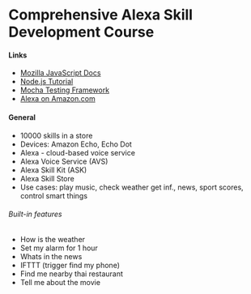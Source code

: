 # Comprehensive Alexa Skill Development Course

#### Links

- [Mozilla JavaScript Docs](https://developer.mozilla.org/pl/docs/Web/JavaScript)
- [Node.js Tutorial](https://blog.risingstack.com/node-hero-tutorial-getting-started-with-node-js/)
- [Mocha Testing Framework](https://mochajs.org/)
- [Alexa on Amazon.com](https://www.amazon.com/b/ref=echo_dp_pack?node=16067214011)

#### General

- 10000 skills in a store
- Devices: Amazon Echo, Echo Dot
- Alexa - cloud-based voice service
- Alexa Voice Service (AVS)
- Alexa Skill Kit (ASK)
- Alexa Skill Store
- Use cases: play music, check weather get inf., news, sport scores, control smart things

###### Built-in features

- How is the weather
- Set my alarm for 1 hour
- Whats in the news
- IFTTT (trigger find my phone)
- Find me nearby thai restaurant
- Tell me about the movie <title>
- Smart home - Wemo, Philips Hue, Samsung SmarThings, Wink, Nest and many more


#### Developing "Greetings Skill"

- Goal: wishing our guest
- Invocation
  - Name: **greeter** - must appear to activate our skill
  - ie. open/launch/talk to/begin **greeter** - activating the skill
  - tell/ask **greeter** to/for/about <some request>  - activating  and requesting in the same time
- Requests
  - Alexa, ask greeter to say hello to **John**
  - Alexa, ask greeter to wish our guest **John**
  - Alexa, ask greeter to wish **John**
- Response
  - Hello **John**, Good morning

###### Creating a skill

1. Go to https://developer.amazon.com/

   - Select **Alexa**
   - Go to **Your Dashboard**
   - Select **Alexa Skill Kit**
   - Click **Create a New Skill** 

2. Fill **Skill Information**

   - Select Skill Type ([types of skills](https://developer.amazon.com/docs/ask-overviews/understanding-the-different-types-of-skills.html)) : **Custom Interaction Model** 
   - Name : "Greetings"
   - Invocation Name : "greeter"

3. Fill **Interaction Model**      

   - Intent Schema ([built-in intents](https://developer.amazon.com/docs/custom-skills/implement-the-built-in-intents.html#Available%20Built-in%20Intents))- JSON declaration of intents (features ) and slots  (variables) 

     - **slot** ([built-in slots](https://developer.amazon.com/docs/custom-skills/custom-interaction-model-reference.html#Slot%20Types))has a name and type
     - **slot  type** - built-in ([slot types ref](https://developer.amazon.com/docs/custom-skills/slot-type-reference.html)) or custom

     ```json
     {
       "intents": [
         {
           "intent": "HelloIntent",
           "slots": [
             {
               "name" : "FirstName",
               "type" : "GUEST_NAMES" 
             }
           ]
         }
       ]
     }
     ```

   - Custom Slot Types 

     - Enter Type - the same as used in **Intent Schema**

     - Enter Values - most possible values (you can restrict type to **only those values** programmatically)

       ```
       John
       James
       Annie
       Moana
       Emma
       Madison
       ```

   - Note that slot value passed to your service can be a bit different than provided on a list ie. **value four stars will be converted to 4 stars**  ([slot types values](https://developer.amazon.com/docs/custom-skills/custom-interaction-model-reference.html#custom-slot-type-values))

   - Sample Utterances - possible sencences used to invoke the intent (feature)

     ```
     # <INTENT_NAME> <SOME_TEXT> {<SLOT_NAME>}
     HelloIntent say hello to {FirstName}
     HelloIntent wish our guest {FirstName}
     HelloIntent wish {FirstName}
     ```

4. Configuration

   - Service : **AWS Lambda ARN** (most recommended).
   - In the Default field provide an url to your lambda function (or https service) ie. arn:aws:lambda:eu-west-1:235502691856:function:hello-world-alexa-skill
   - Account Linking : **No**

5. Test - when the lambda is already implemented

   - Section: **Service Simulator**,  **Enter Utterances** =   write one of the utterances  previously provided (without an intent name) ie. "say hello to James"

   - Click button **Ask Greetings** 

   - You can do a similar test with your Echo Dot on with [Echo Simulator](https://echosim.io/welcome)

     ```
     # Say 
     > Alexa, open greeter 
     # after receiving a resonse, say
     > say hello to John

     # Or just
     > Alexa, ask greeter to say hello to John
     ```

     ​

###### Creating a Lambda function

1. Go to https://aws.amazon.com/, login or create an account

2. Go to **Services** and choose **Lambda**

3. Click **Create function**
   - Select **Author from scratch** or  **Blueprints** (to start with some sample code)
   - Name: "GreetingsSkill"
   - Runtime: Node.js 6.10
   - Role: **Choose an existing role** if have done that before or **Create a custom role** and then IAM Role: **lambda_basic_execution**. Click **Allow**.
   - Existing role: **lambda_basic_execution**
   - Click **Create function**

4. Your new function **GreetingsSkill** is opened and you can continue with configuring and implementation.
   - In the **Designer** select **Alexa Skills Kit** trigger. Note that this kind of a trigger is not available for some locations. For sure it works for Ireland and US.
   - In the **Configure triggers**  section click **Add**
   - Handler: "index.handler" (by default), index - file, handler - main function
   - Other settings can be left as they are
   - Click **Save**

5. Implementation

   - possible requests (events) sent by Alexa skill kit to lambda

     ```
     i)   LaunchRequest       Ex: "Open greeter"
     ii)  IntentRequest       Ex: "Say hello to John" or "ask greeter to say hello to John"
     iii) SessionEndedRequest Ex: "exit" or error or timeout
     ```

   - Develop your lambda offline in your IDE, then pass to **Fuction code** section 

     ```js
     'use strict';
     /*
     	event - object with the request
     	context - a helper object for communication with AWS lambda ie. sending responses
     */
     exports.handler = function (event, context) {

     try{
     	let request = event.request;
     /**
     	Request 
         i)   LaunchRequest       Ex: "Open greeter"
         ii)  IntentRequest       Ex: "Say hello to John" or "ask greeter to say hello to
           		John"
         iii) SessionEndedRequest Ex: "exit" or error or timeout
      */
     if(request.type == "LaunchRequest"){
     	let options = {};
         options.speechText= "Welcome to Greetings skill. Using our skill you can greet your 		guests. Whom you want to greet? ",
           
         options.repromptText= "You can say for example, say hello to John. ",
         
           options.endSession= false
         // context.succeed() sending a response to Alexa
         context.succeed(buildResponse(options));

     }else if(request.type == "IntentRequest"){
     	let options = {};
       	//HelloIntent = intent name
         if(request.intent.name === "HelloIntent"){
         	let name = request.intent.slots.FirstName.value;
         	options.speechText = "Hello " + name + ". ";
         	options.speechText += getWish();
         	options.endSession = true;
         	context.succeed(buildResponse(options));
         }else {
         	throw "Unknown intent";
        	}
     } else if(request.type == "SessionEndedRequest"){

     }else{
     	context.fail("Unknown intent type");
     }
     }catch(e){
     	context.fail("Exception: " + e);
     }
     }

     function getWish(){
         var myDate = new Date();
         var hours = myDate.getUTCHours() - 8;
         if(hours < 0){
             hours  = hours + 24;
         }
         if(hours < 12){
             return "Good Morning. ";
         } else if(hours < 18){
             return "Good afternoon. ";
         } else{
             return "Good evening. ";
         }
     }

     function buildResponse(options){
         var response = {
             "version": "1.0",
             "response": {
             "outputSpeech": {
                 "type": "PlainText",
                 "text": options.speechText
               },
               "shouldEndSession": options.endSession
         }
     };

     	if(options.repromptText){
         	response.response.reprompt = {           
             	     "outputSpeech": {
                       "type": "PlainText",
                       "text": options.repromptText
                     }  
             };
         }
         return response;
     }
     ```

   - sample request

     ```json
     {
       "session": {
         "new": false,
         "sessionId": "session1234",
         "attributes": {},
         "user": {
           "userId": "usr123"
         },
         "application": {
           "applicationId": "amzn1.echo-sdk-ams.app.5acba9b5-6d09-4444-aaa8-618c56eb0335"
         }
       },
       "version": "1.0",
       "request": {
         "intent": {
           "slots": {
             "FirstName": {
               "name": "FirstName",
               "value": "John"
             }
           },
           "name": "HelloIntent"
         },
         "type": "IntentRequest",
         "requestId": "request5678"
       }
     }
     ```

   - Click **Test**

   - Pass a sample request and save

   - The Lambda can be tested with your new test

###### Improvements

1. Add requesting [forismatic](http://forismatic.com/en/api) to get random quatas.

   - Take api-url (http://api.forismatic.com/api/1.0/json?method=getQuote&lang=en&format=json)

   - Add quering to your lamba code

     ```js
     'use strict';
     //importing http module
     var http = require('http');

     exports.handler = function (event, context) {
       
       /*------------------------------------------------**/
            }else if(request.type == "IntentRequest"){
             let options = {};
             if(request.intent.name === "HelloIntent"){
                 let name = request.intent.slots.FirstName.value;
                 options.speechText = "Hello " + name + ". ";
                 options.speechText += getWish();

                 getQuote(function(quote, err){
                     if(err){
                         context.fail(err);
                     }else{
                         options.speechText+=quote;
                         options.endSession = true;
                         context.succeed(buildResponse(options));
                     }
                 });

             }else {
                 throw "Unknown intent";
             }
          }
     }
      /*------------------------------------------------**/

     //new function
     function getQuote(callback){
         var url ="http://api.forismatic.com/api/1.0/json?method=getQuote&lang=en&format=json";
         var req = http.get(url, function(res){
             var body = "";
             res.on('data', function(chunk){
                 body+=chunk;
             });

             res.on('end', function(){
                 body = body.replace(/\\/g,'');
                 var quote = JSON.parse(body);
                 callback(quote.quoteText);
             });

             res.on('error', function(err){
                 callback('', err);
             });
         });
     }
     ```

2. Testing locally

   - Install node.js

   - Node install procedure for macOS/linux (reference https://github.com/creationix/nvm)

     ```bash
     curl -o- https://raw.githubusercontent.com/creationix/nvm/v0.33.0/install.sh | bash
     source ~/.bash_profile
     nvm install v4.3.2
     ```

   - For windows, please download node.js from https://nodejs.org/en/download.

   - Lambda local setup (https://github.com/ashiina/lambda-local)

     ```shell
     npm install -g lambda-local
     ```

   - Go to the directory with your lambda script and an event

     ```shell
     # index.js - lambda source code
     # event.json - request
     lambda-local -l index.js -h handler -e event.json
     ```

###### SSML ([Speech Synthesis Markup Language ](https://developer.amazon.com/public/solutions/alexa/alexa-skills-kit/docs/speech-synthesis-markup-language-ssml-reference))

1. Testing SSML

   - SSML tags allow for controlling how outputtext is pronounced

   - Copy a sample to **Voice Simulator** in your skill

   - Click **Listen** 

     ```xml
     <speak>
         Here is a number spoken as a cardinal number: 
         <say-as interpret-as="cardinal">12345</say-as>.
         Here is a word spelled out: <say-as interpret-as="spell-out">hello</say-as>
     </speak>
     ```

2. Modify your lambda code

   ```javascript
   /*---------------------------------------*/
    if(request.intent.name === "HelloIntent"){
      let name = request.intent.slots.FirstName.value;
     options.speechText = `Hello <say-as interpret-as="spell-out">${name}</say-as> ${name}. `;
     options.speechText += getWish();

      getQuote(function(quote, err){
   /*---------------------------------------*/         

   function buildResponse(options){
       var response = {
           "version": "1.0",
           "response": {
           "outputSpeech": {
               "type": "SSML",
               "ssml":"<speak>" + options.speechText + "</speak>" 
             },
             "shouldEndSession": options.endSession
       }
   };

       if(options.repromptText){
           response.response.reprompt = {           
                   "outputSpeech": {
                     "type": "SSML",
                     "text": "<speak>" +options.repromptText+ "</speak>" 
                   }  
           };
       }
       return response;
   }
   ```

###### Uploading lambda automation

1. Install python

2. AWS CLI setup

   - Install cli:`pip install awscli`. 
   - Create a user and give permissions at IAM Management console
     - Go to https://console.aws.amazon.com/iam/home
     - Go to **Users** section
     - User name: "alexaskill"
     - Access type: **Programmatic access**
     - Click: **Next: Permissions**
     - Select: **Attach existing policies directly**
     - Type "lambda" in the table
     - Select **AWSLambdaFullAccess**
     - Click: **Next: Review**
     - Click: **Create User**
     - Copy **Acccess key** and **Secret Access Key**
   - AWS configure
     - type `aws configure`
     - pass **Acccess key** and **Secret Access Key**
     - region: eu-west-1
     - format: json

3. Upload lambda

   - Archive your lambda script

     ```shell
     # on Windows you may need to download zip.exe
     zip -r lambda_upload.zip index.js
     ```

   - Send an archived lambda to AWS

     ```shell
     aws lambda update-function-code --function-name GreetingsSkill --zip-file fileb://lambda_upload.zip

     # you will see the output like
     {
         "TracingConfig": {
             "Mode": "PassThrough"
         },
         "CodeSha256": "nNnwyW1HITZGsjD2oo8FLb7nh6/geM0Jum5reseq5bg=",
         "FunctionName": "GreetingsSkill",
         "CodeSize": 1408,
         "MemorySize": 128,
         "FunctionArn": "arn:aws:lambda:eu-west-1:235502691856:function:GreetingsSkill",
         "Version": "$LATEST",
         "Role": "arn:aws:iam::235502691856:role/lambda_basic_execution",
         "Timeout": 3,
         "LastModified": "2018-01-11T14:54:42.292+0000",
         "Handler": "index.handler",
         "Runtime": "nodejs6.10",
         "Description": ""
     }

     ```



###### Sessions

When we want to move the info from one intent to another withing a session or when we need to pass the information in steps because full information would be too big. 

1. Add new Intents.

   ```
   HelloIntent say hello to {FirstName}
   HelloIntent wish our guest {FirstName}
   HelloIntent wish {FirstName}

   QuoteIntent get me a quote
   QuoteIntent get a quote

   NextQuoteIntent more
   NextQuoteIntent one more
   NextQuoteIntent yes
   ```

2. Update lambda's code

   ```javascript

        /*---------------------------------------*/
       }else if(request.type == "IntentRequest"){
           if(request.intent.name === "HelloIntent"){
               
               handleHelloIntent(request, context)
   		//New intent!!!
           }else  if(request.intent.name === "QuoteIntent"){
               handleQuoteIntent(request, context, session);
            //New intent!!! 
           }else  if(request.intent.name === "NextQuoteIntent"){
               handleNextQuoteIntent(request, context, session);
           //Handling built-in intents: StopIntent and   CanceIntent
           }else if (request.intent.name === "AMAZON.StopIntent" 
                     || request.intent.name === "AMAZON.CanceIntent") {
              
             context.succeed(buildResponse(
               {
                   speechText: "Good bye. ",
                   endSession: true
               }));
           }else {
               throw "Unknown intent";
           }
        } 
   /*--------------------------------------*/

   function getQuote(callback){
     /*--------*/ 
   }

   function getWish(){
    /*--------*/ 
   }

   function buildResponse(options){
       var response = {
           "version": "1.0",
           "response": {
           "outputSpeech": {
               "type": "SSML",
               "ssml":"<speak>" + options.speechText + "</speak>" 
             },
             "shouldEndSession": options.endSession
       }
   };

       if(options.repromptText){
           response.response.reprompt = {           
                   "outputSpeech": {
                     "type": "SSML",
                     "text": "<speak>" +options.repromptText+ "</speak>" 
                   }  
           };
       }
   	//passing session attributes to the session
       //it will be send back
       if(options.session && options.session.attributes){
           response.sessionAttributes = options.session.attributes;
       }

       return response;
   }

   function handleLaunchRequest(context){
   	/*--------*/ 
   }

   function handleHelloIntent(request, context){
       let options = {};
       
           let name = request.intent.slots.FirstName.value;
           options.speechText = `Hello <say-as interpret-as="spell-out">${name}</say-as> ${name}. `;
           options.speechText += getWish();

           getQuote(function(quote, err){
               if(err){
                   context.fail(err);
               }else{
                   options.speechText+=quote;
                   options.endSession = true;
                   context.succeed(buildResponse(options));
               }
           });
   }
   function handleQuoteIntent(request, context, session){
       let options = {};
       options.session = session;

       getQuote(function(quote, err){
           if(err){
               context.fail(err);
           }else{
               options.speechText=quote;
               options.speechText += " Do you want to listen to one more quote";
               options.repromptText = "You can say yes or one more";
               //passing flag "true" 
               //it will send back with a new request 
               options.session.attributes.quoteIntent = true;
               options.endSession = false;
               context.succeed(buildResponse(options));
           }
       });
   }
   function handleNextQuoteIntent(request, context, session){
       let options = {};
       options.session = session;
       //checking if flag quoteIntent was set previously
       if(session.attributes.quoteIntent){

       getQuote(function(quote, err){
           if(err){
               context.fail(err);
           }else{
               options.speechText=quote;
               options.speechText += " Do you want to listen to one more quote";
               options.repromptText = "You can say yes or one more";
              // options.session.attributes.quoteIntent = true;
               options.endSession = false;
               context.succeed(buildResponse(options));
           }
       });

   }else{
       options.speechText = " Wrong invocation of this intent. "
       options.endSession = true;
       context.succeed(buildResponse(options));
   }
   }
   ```

3. Update **Intent Schema**

   - Alexa provides the  [ build-in intents](https://developer.amazon.com/docs/custom-skills/standard-built-in-intents.html), ie. AMAZON.StopIntent, AMAZON.HelpIntent. However you still need to implement handling those events in lambda.

   ```json
   {
     "intents":[
       {
         "intent" : "HelloIntent",
         "slots" : [
           {
             "name": "FirstName",
             "type": "GUEST_NAMES"
           }
         ]
       },
   	{
   		"intent": "QuoteIntent" 
   	},
   	{
   		"intent": "NextQuoteIntent" 
   	},
   	{
   		"intent": "AMAZON.StopIntent" 
   	},
   	{
   		"intent": "AMAZON.CancelIntent" 
   	}
     ]
   }
   ```

###### Home cards 

> Interactions between a user and an Alexa device can [include *home cards*](https://developer.amazon.com/docs/custom-skills/include-a-card-in-your-skills-response.html) displayed in the Amazon Alexa App, the companion app available for Fire OS, Android, iOS, and [desktop web browsers](http://alexa.amazon.com/). These are graphical cards that describe or enhance the voice interaction. A custom skill can include these cards in its responses.

1. Modify lambda's code

   - For diplaying images in a card use free to use pictures from the web 

   ```javascript
   function buildResponse(options){
    /*-----------*/
        if(options.cardTitle){
           response.response.card = 
           {
               type: "Simple",
               title: options.cardTitle
           }
           if(options.imageUrl){
               response.response.card.type = "Standard";
               response.response.card.text = options.cardContent;
               response.response.card.image = {
                   smallImageUrl: options.imageUrl,
                   largeImageUrl: options.imageUrl
               };
           } else{
               response.response.card.content = options.cardContent;
           }
       }
     /*------------*/
   }

   /*------------*/
   function handleHelloIntent(request, context){
       let options = {};
       
           let name = request.intent.slots.FirstName.value;
           options.speechText = `Hello <say-as interpret-as="spell-out">${name}</say-as> ${name}. `;
           options.speechText += getWish();
           options.cardTitle = `Hello ${name}!`;

           getQuote(function(quote, err){
               if(err){
                   context.fail(err);
               }else{
                   options.speechText+=quote;

                   options.cardContent = quote;
                   options.imageUrl = "https://upload.wikimedia.org/wikipedia/commons/5/5b/Hello_smile.png";
                   options.endSession = true;
                   context.succeed(buildResponse(options));
               }
           });
   }
   ```

2. Card part in a sample response

   ```json
   "card": {
               "type": "Standard",
               "title": "Hello John!",
               "text": "All I can say about life is, Oh God, enjoy it! ",
               "image": {
                         "smallImageUrl":         "https://upload.wikimedia.org/wikipedia/commons/5/5b/Hello_smile.png",
                         "largeImageUrl": "https://upload.wikimedia.org/wikipedia/commons/5/5b/Hello_smile.png"
                        }
           }
   ```

###### Debugging

- For debugging errors you should consider add logging to your lambada script. Logging (especially huge objects) should be conditional so that not to slow down your function.

  ```javascript
   if(process.env.NODE_DEBUG_EN){
          console.log("Request:\n" + JSON.stringify(event, null, 2));   
  }
  ```

- Running locally you add a local environment variable to the command 

  ```shell
  env NODE_DEBUG_EN=1 lambda-local -l index.js -h handler -e event.json
  ```

- In [aws consol](aws.amazon.com) you can do the same

  - Open your function
  - Go to **Environment variables** section
  - Enter your variable: NODE_DEBUG_EN = "1"

- Verify your logs

  - Open your function 
  - Go to **Monitoring** tab
  - open link **Jump to Logs**

###### Testing with Mocha

1. Install Mocha and Chai

   ```shell
   npm install -g mocha
   npm install chai
   ```

2. Create a **test.js** file  in a directory with your lambda function

   ```javascript
   //always use strict
   'use strict'

   /**
    * chai - helpful checks
    * loading chai module
   */
   var expect = require('chai').expect,  
   /**
    * loading lambda's module
    */
   lambdaToTest = require('./index')

   //object passed to a lambda
   function Context() {
     this.speechResponse = null;
     this.speechError = null;

     this.succeed = function(rsp) {
       this.speechResponse = rsp;
       this.done();
     };

     this.fail = function(rsp) {
       this.speechError = rsp;
       this.done();
     };

   }

   //validation
   function validRsp(ctx,options) {
        expect(ctx.speechError).to.be.null;
        expect(ctx.speechResponse.version).to.be.equal('1.0');
        expect(ctx.speechResponse.response).not.to.be.undefined;
     /*--------**/
   }
   function validCard(ctx) {
        expect(ctx.speechResponse.response.card).not.to.be.undefined;
        expect(ctx.speechResponse.response.card.type).to.be.equal('Simple');
        expect(ctx.speechResponse.response.card.title).not.to.be.undefined;
        expect(ctx.speechResponse.response.card.content).not.to.be.undefined;
   }
   //event template passed to a lambda
   var event = {
     session: {
       new: false,
       sessionId: 'session1234',
       attributes: {},
       user: {
         userId: 'usrid123'
       },
       application: {
         applicationId: 'amzn1.echo-sdk-ams.app.1234'
       }
     },
     version: '1.0',
     request: {
       intent: {
         slots: {
           SlotName: {
             name: 'SlotName',
             value: 'slot value'
           }
         },
         name: 'intent name'
       },
       type: 'IntentRequest',
       requestId: 'request5678'
     }
   };

   //test suite
   describe('All intents', function() {
     var ctx = new Context();

     /**test case
     	 testing LaunchIntent
     */
     describe('Test LaunchIntent', function() {

         /*setting the input data and calling lambda */
         before(function(done) {
           event.request.type = 'LaunchRequest';
           event.request.intent = {};
           event.session.attributes = {};
           ctx.done = done;
           lambdaToTest.handler(event , ctx);
         });

   	/*assertions*/
        it('valid response', function() {
          validRsp(ctx,{
            endSession: false,
          });
        });

        it('valid outputSpeech', function() {
          expect(ctx.speechResponse.response.outputSpeech.ssml).to.match(/Welcome/);
        });
       
        it('valid repromptSpeech', function() {
          expect(ctx.speechResponse.response.reprompt.outputSpeech.ssml)
            .to.match(/You can say/);
        });

     });
   /**OTHER TEST CASES*/  
    });  
   ```

3. Run your test `mocka test`


#### Developing "Greetings Skill" using Webservice (python)

###### Setup

1. Install python

2. Install [flask](http://flask.pocoo.org/)

   ```shell
   pip install Flask
   ```

3. Add greeting.py script

   ```python
   from flask import Flask
   app = Flask(__name__)

   @app.route("/")
   def hello():
       return "Hello World!"

   if __name__== "__main__":
       app.run()
   ```

4. Run `python greeting.py`

   - If you can see the result

     ```shell
      * Running on http://127.0.0.1:5000/ (Press CTRL+C to quit)
     127.0.0.1 - - [15/Jan/2018 14:50:35] "GET / HTTP/1.1" 200 -
     127.0.0.1 - - [15/Jan/2018 14:50:35] "GET /favicon.ico HTTP/1.1" 404 -
     ```

   - it means that you service is running

   - stop the service

5. Implement a webservice

   - [Requirements for Your Web Service](https://developer.amazon.com/docs/custom-skills/host-a-custom-skill-as-a-web-service.html#requirements-for-your-web-service)


   - Sample code **tutorials\Greetings\webservice\greetings.py**
   - Sample test **tutorials\Greetings\webservice\test.py**

6. Test with curl

   ```shell
   curl -H "Content-Type: application/json" --data @event.json http://127.0.0.1:5000/alexa_end_point
   ```

###### Testing local webservice with Alexa skill

1. Download [ngrok](https://ngrok.com/download).
2. Run your service `python greeting.py` 
3. Expose your service outside using ngrok:  `ngrok http 5000`
   - Displayed address can be used in a skill to configure **http**  url instead of lambda's address

###### Flask-Ask framework

- [flask-ask](https://github.com/johnwheeler/flask-ask)
- [flask-ask quickstart](https://developer.amazon.com/blogs/post/Tx14R0IYYGH3SKT/Flask-Ask-A-New-Python-Framework-for-Rapid-Alexa-Skills-Kit-Development)
- [flask-ask tutorial](https://alexatutorial.com/flask-ask/)
- installation:  `pip install flask-ask `
- instaling requests module: `pip install requests`
- sample code: **tutorials\Greetings\webservice\greeting_ask.py**

#### Developing "Food Nutrition Lookup Skill"

- [Nutrient data](https://www.ars.usda.gov/northeast-area/beltsville-md/beltsville-human-nutrition-research-center/nutrient-data-laboratory/docs/sr28-download-files/)
- Script generating food db (json files) : **tutorials\FoodNutritionSkill\gen_food_js.py**

###### Creating a Lambda function

1. Init **Node** package

   - Might be neccessary to install **Winston** package: `npm install winston --save`

   ```shell
   npm init
   This utility will walk you through creating a package.json file.
   It only covers the most common items, and tries to guess sensible defaults.

   See `npm help json` for definitive documentation on these fields
   and exactly what they do.

   Use `npm install <pkg> --save` afterwards to install a package and
   save it as a dependency in the package.json file.

   Press ^C at any time to quit.
   name: (FoodNutritionSkill) food_nutrition
   version: (1.0.0)
   description: Food nutrition look up skill
   entry point: (index.js)
   test command: mocha test.js
   git repository:
   keywords:
   author:
   license: (ISC)
   ```

2. Copy  **tutorials\helper_files\alexa_skill_template.js** to **tutorials\FoodNutritionSkill\index.js**

3. Implement your lambda function: **index.js**

   - Sample code: **tutorials\FoodNutritionSkill\index.js**

4. Test locally

   - Run `source run` or `lambda-local -l index.js -h handler -e event.json`

###### Testing with mocha

1. Copy **tutorials\helper_files\test_template.js** to **tutorials\FoodNutritionSkill\test.js**

2. Implement the tests

3. Run tests:

   ```shell
   # without logs
   mocha test.js
   # with logs
   env NODE_DEBUG_EN=1 mocha test.js
   ```

###### Creating a skill

- Analogously to "Greeting skill"

1. Go to  https://developer.amazon.com/

2. Add a new skill

   - Name: "Food Nutrition Lookup"

   - Invocation Name: "nutri lookup"

   - Intent Schema:

     ```json
     {
       "intents": [
         {
           "intent": "GetNutritionInfo",
           "slots": [
             {
               "name": "FoodItem",
               "type": "FOOD_ITEMS"
             }
           ]
         },
         {
           "intent": "GetNextEventIntent",
           "slots": [
           ]
         },
         {
           "intent": "AMAZON.StopIntent"
         }
       ]
     }
     ```

   - Custom Slot Types

     - Enter Type: "FOOD_ITEMS"

     - Enter Values (from **tutorials\FoodNutritionSkill\speechAssets\FOOD_ITEMS**):

       ```
       butter salted
       butter
       butter whipped with salt
       butter whipped
       butter whipped with
       ....................
       ```

   - Sample Utterances

     ```
     GetNutritionInfo how many calories are in {FoodItem}

     GetNextEventIntent more information
     GetNextEventIntent more
     ```

3. When Lambda is created (and tested) and ARN is configured you can test your skill

   - Type "how many calories are in potatos" in **Test** / **Service Simulator**.

4. Publishing Information

   - Category: **Food & Drink**

   - Testing Instructions:

     ```
     No special account or hardware requirements needed. I provided more samples in "Full Skill Description".
     ```

   - Short Skill Description: "This skill provides Calories information for food items"

   - Full Skill Description:

     ```
     This skill brings you Calories information for 900+ commonly consumed food items in US (according to USDA). Users can ask Alexa about any food item and this skill will provide you Calories per 100 grams of food. The value expressed in Large food Calories(also known as kilocalories). Data derived from USDA database.
     Sample utterances syntax:
     - Alexa, ask Nutri Lookup about <food item>
     - Alexa, ask Nutri Lookup about <food item> in <food product group>
     - Alexa, ask Nutri Lookup how many calories are in <food item> 

     Here are few examples:
     Alexa, ask Nutri Lookup about blackberry juice
     Alexa, ask Nutri Lookup about cereals quaker
     Alexa, ask Nutri Lookup how many calories are in bread wheat

     Examples with food group:
     Alexa, ask Nutri Lookup about apples raw in fruit products
     Alexa, ask Nutri Lookup  how many calories are in bread wheat from Baked products

     Tip:
     It is always better to provide food product group to get better results.
     Here are the food product groups supported. You can mention just first word from this list. Ex: baked products, Dairy products.
     - American Indian Alaska Native Foods
     - Baby Foods
     - Legumes and Legume
     - Meals, Entrees and Side Dishes
     - Nut and Seed
     - Restaurant Foods
     - Sausages and Lunch on Meats
     - Soups, Sauses and Gravies
     - Spices and Herbs

     Sample food items can be found at:
     https://github.com/abcde
     ```

   - Example Pharses:

     ```
     Alexa, ask Nutri Lookup about apples raw
     Alexa, ask Nutri Lookup about butter salted from dairy products
     Alexa, ask Nutri Lookup how many calories are in oranges 
     ```

   - Keywords: Nutrition, Food, Calories

   - Create and upload: **Small Icon**, **Large Icon**

5. Privacy & Compliance

   - You set everything to **No**

6. If everything is setup properly you will be able to Submit your skill for certification

###### Creating a Lambda function

- Analogously to "Greeting skill"

1. Go to https://aws.amazon.com/, login or create an account

2. Create function

   - Name: "foodNutriLookup"
   - Runtime: **Node.js 6.10**
   - Description: "Food Nutrition Lookup Function"
   - Triggers: **Alexa Skill Kit**

3. Save and deploy function and other dependencies with CLI

   ```shell
   # archiving
   zip -r lambda_upload.zip index.js food_db.json node_modules
   # deployment
   aws lambda update-function-code --function-name foodNutriLookup --zip-file fileb://lambda_upload.zip

   ```

4. Copy lambda's ARN endpoint to Food Nutrition Lookup skill, **Configuration** / **Endpoint**.

###### Certification process

- [Submission checklist](https://developer.amazon.com/docs/custom-skills/certification-requirements-for-custom-skills.html#submission-checklist)

- [Security requirements](https://developer.amazon.com/docs/custom-skills/security-testing-for-an-alexa-skill.html)

  - [Handling Alexa requests](https://developer.amazon.com/docs/custom-skills/handle-requests-sent-by-alexa.html)

  - Copy **Application Id** from **Alexa skill** / **Skill information** to lambda function

    ```javascript
    //Add your skill application ID from amazon devloper portal
    var APP_ID = 'amzn1.ask.skill.9831e494-922a-4094-aa38-32a1cb4fe886';
    ```

- [Functional testing](https://developer.amazon.com/docs/custom-skills/functional-testing-for-a-custom-skill.html)

- [User Experience testing](https://developer.amazon.com/docs/custom-skills/voice-interface-and-user-experience-testing-for-a-custom-skill.html)

#### Developing "Email checker Skill"

###### Account linking

- integration with gmail, twitter, facebook etc.
- OAuth
- [Google Auth2](https://developers.google.com/identity/protocols/OAuth2)

1. Go to [Google API library](https://console.developers.google.com/apis/library)
2. Create a new project "email-checker-skill"
3. Go to  email-checker-skill / Credentials / OAuth consent screen
   - Product Name: "Email Checker Skill"
   - Other fields are optional
   - Save
4. Create Auth client id
   - Application type: **Web application**
   - Name: "Email checker skill"
   - Click **Create**

